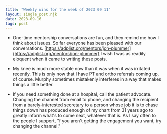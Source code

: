 ```yaml
---
title: "Weekly wins for the week of 2023 09 11"
layout: single_post.njk
date: 2023-09-16
tags: post
---
```


- One-time mentorship conversations are fun, and they remind me how I think about issues. So far everyone has been pleased with our conversations. [https://adplist.org/mentors/jon-plummer](https://adplist.org/mentors/jon-plummer) I wish I was as readily eloquent when it came to writing these posts.

- My knee is much more stable now than it was when it was irritated recently. This is only now that I have PT and ortho referrals coming up, of course. Murphy sometimes mistakenly interferes in a way that makes things a little better.

- If you need something done at a hospital, call the patient advocate. Changing the channel from email to phone, and changing the recipient from a barely-interested secretary to a person whose job it is to chase things down has produced enough of my chart from 31 years ago to greatly inform what's to come next, whatever that is. As I say often to the people I support, "f you aren't getting the engagement you want, try changing the channel."
